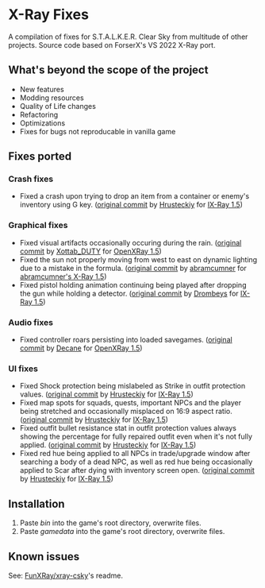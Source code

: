 X-Ray Fixes
==========================
A compilation of fixes for S.T.A.L.K.E.R. Clear Sky from multitude of other projects. Source code based on ForserX's VS 2022 X-Ray port.

## What's beyond the scope of the project
* New features
* Modding resources
* Quality of Life changes
* Refactoring
* Optimizations
* Fixes for bugs not reproducable in vanilla game

## Fixes ported

### Crash fixes
* Fixed a crash upon trying to drop an item from a container or enemy's inventory using G key. ([original commit](https://github.com/ixray-team/ixray-1.5-stcs/commit/157d9a49950a8c1d94ecff537bc3818aa8ad32e1) by [Hrusteckiy](https://github.com/Hrusteckiy) for [IX-Ray 1.5](https://github.com/ixray-team/ixray-1.5-stcs))

### Graphical fixes
* Fixed visual artifacts occasionally occuring during the rain. ([original commit](https://github.com/OpenXRay/xray-15/commit/b8fd8b925c8593e75addd158deed327c0aff8d0b) by [Xottab_DUTY](https://github.com/Xottab-DUTY) for [OpenXRay 1.5](https://github.com/OpenXRay/xray-15/))
* Fixed the sun not properly moving from west to east on dynamic lighting due to a mistake in the formula. ([original commit](https://github.com/abramcumner/xray15/commit/42737bfa3e8a3d3df9b927ce34ffa91a27a14faf) by [abramcumner](https://github.com/abramcumner/) for [abramcumner's X-Ray 1.5](https://github.com/abramcumner/xray15/))
* Fixed pistol holding animation continuing being played after dropping the gun while holding a detector. ([original commit](https://github.com/ixray-team/ixray-1.5-stcs/commit/610265d70aae77e83a1f28f40df0d9884630fd38) by [Drombeys](https://github.com/Drombeys/) for [IX-Ray 1.5](https://github.com/ixray-team/ixray-1.5-stcs))

### Audio fixes
* Fixed controller roars persisting into loaded savegames. ([original commit](https://github.com/OpenXRay/xray-15/commit/3fec6f648c3a4de558a01a89cc4304ce95c4e920) by [Decane](https://github.com/Decane) for [OpenXRay 1.5](https://github.com/OpenXRay/xray-15))

### UI fixes
* Fixed Shock protection being mislabeled as Strike in outfit protection values. ([original commit](https://github.com/ixray-team/ixray-1.5-stcs/commit/4372f70fa5d9e3c18c0ce1d848bf52063fbabdf0) by [Hrusteckiy](https://github.com/Hrusteckiy) for [IX-Ray 1.5](https://github.com/ixray-team/ixray-1.5-stcs))
* Fixed map spots for squads, quests, important NPCs and the player being stretched and occasionally misplaced on 16:9 aspect ratio. ([original commit](https://github.com/ixray-team/ixray-1.5-stcs/commit/7a5de7a6cd3cbfffa10b17dd6d778fd07bfba01c) by [Hrusteckiy](https://github.com/Hrusteckiy) for [IX-Ray 1.5](https://github.com/ixray-team/ixray-1.5-stcs))
* Fixed outfit bullet resistance stat in outfit protection values always showing the percentage for fully repaired outfit even when it's not fully applied. ([original commit](https://github.com/ixray-team/ixray-1.5-stcs/commit/fad3b1c6ffd58135a58e03956abed6444c7a91d4) by [Hrusteckiy](https://github.com/Hrusteckiy) for [IX-Ray 1.5](https://github.com/ixray-team/ixray-1.5-stcs))
* Fixed red hue being applied to all NPCs in trade/upgrade window after searching a body of a dead NPC, as well as red hue being occasionally applied to Scar after dying with inventory screen open. ([original commit](https://github.com/ixray-team/ixray-1.5-stcs/commit/1e2dfdbbb2b8cd6bf1306120e2ece13b08923239) by [Hrusteckiy](https://github.com/Hrusteckiy) for [IX-Ray 1.5](https://github.com/ixray-team/ixray-1.5-stcs))

## Installation
1. Paste *bin* into the game's root directory, overwrite files.
2. Paste *gamedata* into the game's root directory, overwrite files.

## Known issues
See: [FunXRay/xray-csky](https://github.com/FunXRay/xray-csky)'s readme.
